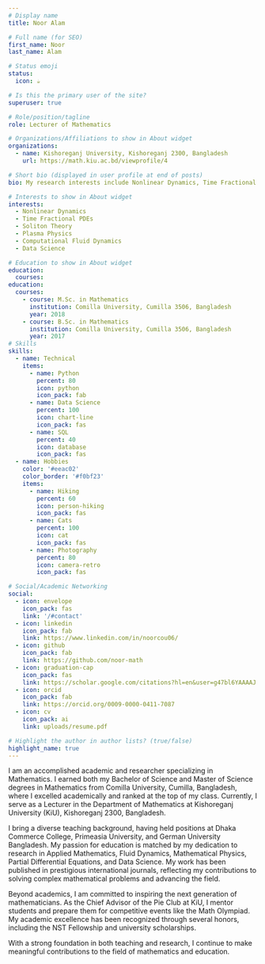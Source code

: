 ```yaml
---
# Display name
title: Noor Alam

# Full name (for SEO)
first_name: Noor
last_name: Alam

# Status emoji
status:
  icon: ☕️

# Is this the primary user of the site?
superuser: true

# Role/position/tagline
role: Lecturer of Mathematics

# Organizations/Affiliations to show in About widget
organizations:
  - name: Kishoreganj University, Kishoreganj 2300, Bangladesh 
    url: https://math.kiu.ac.bd/viewprofile/4

# Short bio (displayed in user profile at end of posts)
bio: My research interests include Nonlinear Dynamics, Time Fractional PDEs, Soliton Theory, Plasma Physics, Computational Fluid Dynamics, and Data Science.

# Interests to show in About widget
interests:
  - Nonlinear Dynamics
  - Time Fractional PDEs
  - Soliton Theory
  - Plasma Physics
  - Computational Fluid Dynamics
  - Data Science

# Education to show in About widget
education:
  courses:
education:
  courses:
    - course: M.Sc. in Mathematics
      institution: Comilla University, Cumilla 3506, Bangladesh
      year: 2018
    - course: B.Sc. in Mathematics
      institution: Comilla University, Cumilla 3506, Bangladesh
      year: 2017
# Skills
skills:
  - name: Technical
    items:
      - name: Python
        percent: 80
        icon: python
        icon_pack: fab
      - name: Data Science
        percent: 100
        icon: chart-line
        icon_pack: fas
      - name: SQL
        percent: 40
        icon: database
        icon_pack: fas
  - name: Hobbies
    color: '#eeac02'
    color_border: '#f0bf23'
    items:
      - name: Hiking
        percent: 60
        icon: person-hiking
        icon_pack: fas
      - name: Cats
        percent: 100
        icon: cat
        icon_pack: fas
      - name: Photography
        percent: 80
        icon: camera-retro
        icon_pack: fas

# Social/Academic Networking
social:
  - icon: envelope
    icon_pack: fas
    link: '/#contact'
  - icon: linkedin
    icon_pack: fab
    link: https://www.linkedin.com/in/noorcou06/
  - icon: github
    icon_pack: fab
    link: https://github.com/noor-math
  - icon: graduation-cap
    icon_pack: fas
    link: https://scholar.google.com/citations?hl=en&user=g47bl6YAAAAJ
  - icon: orcid
    icon_pack: fab
    link: https://orcid.org/0009-0000-0411-7087
  - icon: cv
    icon_pack: ai
    link: uploads/resume.pdf

# Highlight the author in author lists? (true/false)
highlight_name: true
---
```


I am an accomplished academic and researcher specializing in Mathematics. I earned both my Bachelor of Science and Master of Science degrees in Mathematics from Comilla University, Cumilla, Bangladesh, where I excelled academically and ranked at the top of my class. Currently, I serve as a Lecturer in the Department of Mathematics at Kishoreganj University (KiU), Kishoreganj 2300, Bangladesh.

I bring a diverse teaching background, having held positions at Dhaka Commerce College, Primeasia University, and German University Bangladesh. My passion for education is matched by my dedication to research in Applied Mathematics, Fluid Dynamics, Mathematical Physics, Partial Differential Equations, and Data Science. My work has been published in prestigious international journals, reflecting my contributions to solving complex mathematical problems and advancing the field.

Beyond academics, I am committed to inspiring the next generation of mathematicians. As the Chief Advisor of the Pie Club at KiU, I mentor students and prepare them for competitive events like the Math Olympiad. My academic excellence has been recognized through several honors, including the NST Fellowship and university scholarships.

With a strong foundation in both teaching and research, I continue to make meaningful contributions to the field of mathematics and education.
